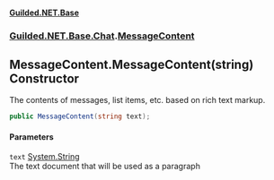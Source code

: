 
#### [Guilded.NET.Base](index 'index')
### [Guilded.NET.Base.Chat](index#Guilded_NET_Base_Chat 'Guilded.NET.Base.Chat').[MessageContent](MessageContent 'Guilded.NET.Base.Chat.MessageContent')
## MessageContent.MessageContent(string) Constructor
The contents of messages, list items, etc. based on rich text markup.  
```csharp
public MessageContent(string text);
```

#### Parameters
<a name='Guilded_NET_Base_Chat_MessageContent_MessageContent(string)_text'></a>
`text` [System.String](https://docs.microsoft.com/en-us/dotnet/api/System.String 'System.String')  
The text document that will be used as a paragraph
  
